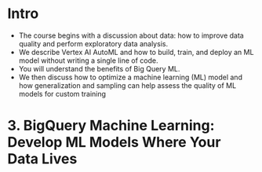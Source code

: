 # Intro
- The course begins with a discussion about data: how to improve data quality and perform exploratory data analysis.
- We describe Vertex AI AutoML and how to build, train, and deploy an ML model without writing a single line of code.
- You will understand the benefits of Big Query ML.
- We then discuss how to optimize a machine learning (ML) model and how generalization and sampling can help assess the quality of ML models for custom training

# 3. BigQuery Machine Learning: Develop ML Models Where Your Data Lives

